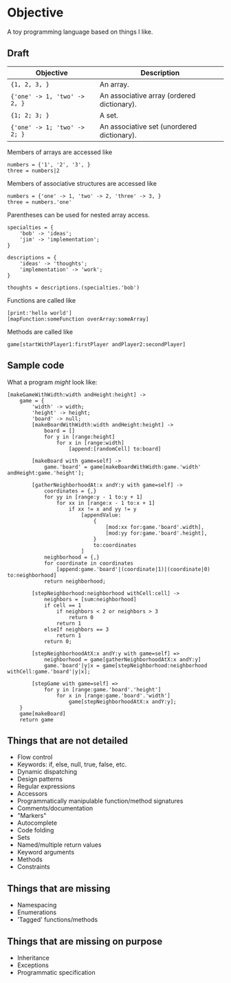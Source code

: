 # Objective

A toy programming language based on things I like.

## Draft

| Objective | Description |
| --------- | ----------- |
| `{1, 2, 3, }` | An array. |
| `{'one' -> 1, 'two' -> 2, }` | An associative array (ordered dictionary). |
| `{1; 2; 3; }` | A set. |
| `{'one' -> 1; 'two' -> 2; }` | An associative set (unordered dictionary). |

Members of arrays are accessed like

```
numbers = {'1', '2', '3', }
three = numbers|2
```

Members of associative structures are accessed like

```
numbers = {'one' -> 1, 'two' -> 2, 'three' -> 3, }
three = numbers.'one'
```

Parentheses can be used for nested array access.

```
specialties = {
    'bob' -> 'ideas';
    'jim' -> 'implementation';
}

descriptions = {
    'ideas' -> 'thoughts';
    'implementation' -> 'work';
}

thoughts = descriptions.(specialties.'bob')
```

Functions are called like

```
[print:'hello world']
[mapFunction:someFunction overArray:someArray]
```

Methods are called like

```
game[startWithPlayer1:firstPlayer andPlayer2:secondPlayer]
```

## Sample code

What a program _might_ look like:

```
[makeGameWithWidth:width andHeight:height] ->
    game = {
        'width' -> width;
        'height' -> height;
        'board' -> null;
        [makeBoardWithWidth:width andHeight:height] ->
            board = []
            for y in [range:height]
                for x in [range:width]
                    [append:[randomCell] to:board]

        [makeBoard with game=self] ->
            game.'board' = game[makeBoardWithWidth:game.'width' andHeight:game.'height'];

        [gatherNeighborhoodAt:x andY:y with game=self] ->
            coordinates = {,}
            for yy in [range:y - 1 to:y + 1]
                for xx in [range:x - 1 to:x + 1]
                    if xx != x and yy != y
                        [appendValue:
                            {
                                [mod:xx for:game.'board'.width],
                                [mod:yy for:game.'board'.height],
                            }
                            to:coordinates
                        ]
            neighborhood = {,}
            for coordinate in coordinates
                [append:game.'board'|(coordinate|1)|(coordinate|0) to:neighborhood]
            return neighborhood;

        [stepNeighborhood:neighborhood withCell:cell] ->
            neighbors = [sum:neighborhood]
            if cell == 1
                if neighbors < 2 or neighbors > 3
                    return 0
                return 1
            elseIf neighbors == 3
                return 1
            return 0;

        [stepNeighborhoodAtX:x andY:y with game=self] =>
            neighborhood = game[gatherNeighborhoodAtX:x andY:y]
            game.'board'|y|x = game[stepNeighborhood:neighborhood withCell:game.'board'|y|x];

        [stepGame with game=self] =>
            for y in [range:game.'board'.'height']
                for x in [range:game.'board'.'width']
                    game[stepNeighborhoodAtX:x andY:y];
    }
    game[makeBoard]
    return game
```

## Things that are not detailed
* Flow control
* Keywords: if, else, null, true, false, etc.
* Dynamic dispatching
* Design patterns
* Regular expressions
* Accessors
* Programmatically manipulable function/method signatures
* Comments/documentation
* "Markers"
* Autocomplete
* Code folding
* Sets
* Named/multiple return values
* Keyword arguments
* Methods
* Constraints

## Things that are missing
* Namespacing
* Enumerations
* 'Tagged' functions/methods

## Things that are missing on purpose
* Inheritance
* Exceptions
* Programmatic specification
